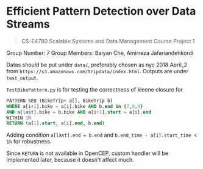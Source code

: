 # Efficient Pattern Detection over Data Streams

> CS-E4780 Scalable Systems and Data Management Course Project 1

Group Number: 7
Group Members: Baiyan Che, Amirreza Jafariandehkordi

Datas should be put under `data/`, preferably chosen as nyc 2018 April_2 from `https://s3.amazonaws.com/tripdata/index.html`.
Outputs are under `test_output`.

`TestBikePattern.py` is for testing the correctness of kleene closure for 
```sql
PATTERN SEQ (BikeTrip+ a[], BikeTrip b)
WHERE a[i+1].bike = a[i].bike AND b.end in {7,8,9}
AND a[last].bike = b.bike AND a[i+1].start = a[i].end
WITHIN 1h
RETURN (a[1].start, a[i].end, b.end)
```

Adding condition `a[last].end = b.end` and `b.end_time - a[1].start_time < 1h` for robustness.

Since `RETURN` is not available in OpenCEP, custom handler will be implemented later, because it doesn't affect much.